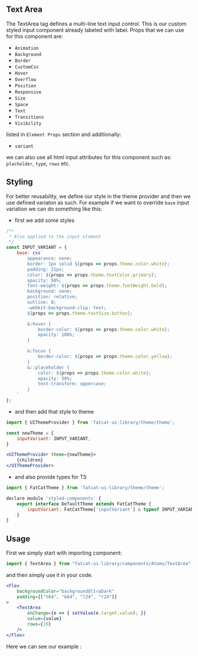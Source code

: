 <br />

## Text Area

The TextArea tag defines a multi-line text input control.
This is our custom styled input component already labeled with label.
Props that we can use for this component are:

-   `Animation`
-   `Background`
-   `Border`
-   `CustomCss`
-   `Hover`
-   `Overflow`
-   `Position`
-   `Responsive`
-   `Size`
-   `Space`
-   `Text`
-   `Transitions`
-   `Visibility`

listed in `Element Props` section and additionally:

-   `variant`

we can also use all html input attributes for this component such as: `placholder`, `type`, `rows` etc.

## Styling

For better reusability, we define our style in the theme provider and then we use defined variaton as such. For example if we want to override `base` input variation we can do something like this:

-   first we add some styles

```jsx
/**
 * Also applied to the input element
 */
const INPUT_VARIANT = {
	base: css`
		appearance: none;
		border: 1px solid ${props => props.theme.color.white};
		padding: 21px;
		color: ${props => props.theme.textColor.primary};
		opacity: 50%;
		font-weight: ${props => props.theme.fontWeight.bold};
		background: none;
		position: relative;
		outline: 0;
		-webkit-background-clip: text;
		${props => props.theme.textSize.button};

		&:hover {
			border-color: ${props => props.theme.color.white};
			opacity: 100%;
		}

		&:focus {
			border-color: ${props => props.theme.color.yellow};
		}
		&::placeholder {
			color: ${props => props.theme.color.white};
			opacity: 50%;
			text-transform: uppercase;
		}
	`
};
```

-   and then add that style to theme

```jsx
import { UIThemeProvider } from 'fatcat-ui-library/theme/theme';

const newTheme = {
	inputVariant: INPUT_VARIANT,
}

<UIThemeProvider theme={newTheme}>
	{children}
</UIThemeProvider>
```

-   and also provide types for TS

```jsx
import { FatCatTheme } from 'fatcat-ui-library/theme/theme';

declare module 'styled-components' {
	export interface DefaultTheme extends FatCatTheme {
		inputVariant: FatCatTheme['inputVariant'] & typeof INPUT_VARIANT
	}
}
```

## Usage

First we simply start with importing component:

```jsx
import { TextArea } from "fatcat-ui-library/components/Atoms/TextArea";
```

and then simply use it in your code.

```jsx
<Flex
	backgroundColor="backgroundUltraDark"
	padding={["t64", "b64", "l24", "r24"]}
>
	<TextArea
		onChange={e => { setValue(e.target.value); }}
		value={value}
		rows={10}
	/>
</Flex>
```

Here we can see our example :

